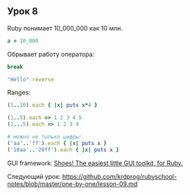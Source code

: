 ## Урок 8

Ruby понимает 10_000_000 как 10 млн.

```ruby
a = 10_000
```
Обрывает работу оператора:
```ruby
break
```
```ruby
"Hello".reverse
```
Ranges:
```ruby
(1..10).each { |x| puts x*4 }
```

```ruby
(1..5).each => 1 2 3 4 5 
(1...5).each => 1 2 3 4

# можно не только цифры:
('aa'..'ff').each { |x| puts x }
('10aa'..'20ff').each { |x| puts x }
```

GUI framework:
[Shoes! The easiest little GUI toolkit, for Ruby.](http://shoesrb.com/)


Следующий урок: https://github.com/krdprog/rubyschool-notes/blob/master/one-by-one/lesson-09.md
